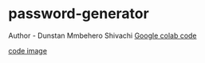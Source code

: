 # password-generator

Author - Dunstan Mmbehero Shivachi
[Google colab code](https://colab.research.google.com/drive/1Idh09__UB2aAUvmbuiXFtmJirXX3JB-T?usp=sharing)

[code image](https://raw.githubusercontent.com/ubuntustan/password-generator/master/images/password.png)